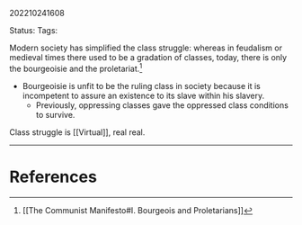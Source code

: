 202210241608

Status: 
Tags: 

Modern society has simplified the class struggle: whereas in feudalism or medieval times there used to be a gradation of classes, today, there is only the bourgeoisie and the proletariat.[^1]
- Bourgeoisie is unfit to be the ruling class in society because it is incompetent to assure an existence to its slave within his slavery.
	- Previously, oppressing classes gave the oppressed class conditions to survive. 

Class struggle is [[Virtual]], real real.


---
# References

[^1]: [[The Communist Manifesto#I. Bourgeois and Proletarians]]